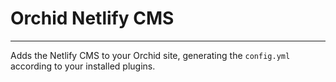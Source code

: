 # Orchid Netlify CMS

***

Adds the Netlify CMS to your Orchid site, generating the `config.yml` according to your installed plugins.